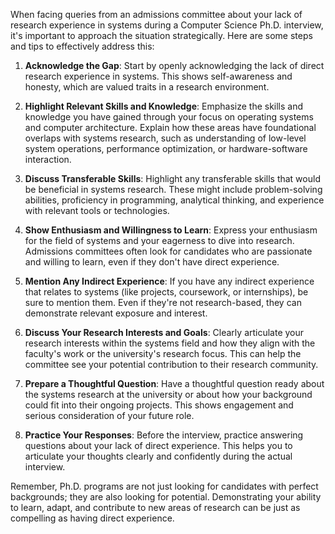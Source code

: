 When facing queries from an admissions committee about your lack of research experience in systems during a Computer Science Ph.D. interview, it's important to approach the situation strategically. Here are some steps and tips to effectively address this:

1. **Acknowledge the Gap**: Start by openly acknowledging the lack of direct research experience in systems. This shows self-awareness and honesty, which are valued traits in a research environment.

2. **Highlight Relevant Skills and Knowledge**: Emphasize the skills and knowledge you have gained through your focus on operating systems and computer architecture. Explain how these areas have foundational overlaps with systems research, such as understanding of low-level system operations, performance optimization, or hardware-software interaction.

3. **Discuss Transferable Skills**: Highlight any transferable skills that would be beneficial in systems research. These might include problem-solving abilities, proficiency in programming, analytical thinking, and experience with relevant tools or technologies.

4. **Show Enthusiasm and Willingness to Learn**: Express your enthusiasm for the field of systems and your eagerness to dive into research. Admissions committees often look for candidates who are passionate and willing to learn, even if they don't have direct experience.

5. **Mention Any Indirect Experience**: If you have any indirect experience that relates to systems (like projects, coursework, or internships), be sure to mention them. Even if they're not research-based, they can demonstrate relevant exposure and interest.

6. **Discuss Your Research Interests and Goals**: Clearly articulate your research interests within the systems field and how they align with the faculty's work or the university's research focus. This can help the committee see your potential contribution to their research community.

7. **Prepare a Thoughtful Question**: Have a thoughtful question ready about the systems research at the university or about how your background could fit into their ongoing projects. This shows engagement and serious consideration of your future role.

8. **Practice Your Responses**: Before the interview, practice answering questions about your lack of direct experience. This helps you to articulate your thoughts clearly and confidently during the actual interview.

Remember, Ph.D. programs are not just looking for candidates with perfect backgrounds; they are also looking for potential. Demonstrating your ability to learn, adapt, and contribute to new areas of research can be just as compelling as having direct experience.